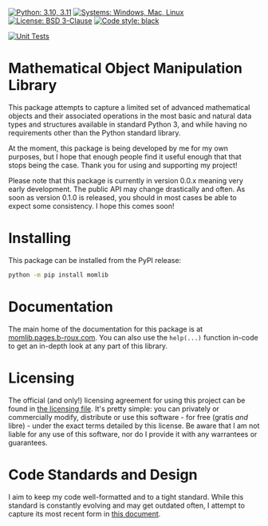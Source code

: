 [![Python: 3.10, 3.11](https://img.shields.io/badge/Python-3.10%2C%203.11-blue.svg)](https://www.python.org/)
[![Systems: Windows, Mac, Linux](https://img.shields.io/badge/Systems-Windows%2C%20Mac%2C%20Linux-blue.svg)]()
[![License: BSD 3-Clause](https://img.shields.io/badge/License-BSD_3--Clause-blue.svg)](https://opensource.org/licenses/BSD-3-Clause)
[![Code style: black](https://img.shields.io/badge/Style-Black%2C%20PEP--8-blue.svg)](https://github.com/psf/black)

[![Unit Tests](https://github.com/B-Roux/momlib/actions/workflows/tests.yml/badge.svg)](https://github.com/B-Roux/momlib/actions/workflows/tests.yml)

# Mathematical Object Manipulation Library

This package attempts to capture a limited set of advanced mathematical objects and their associated operations in the most basic and natural data types and structures available in standard Python 3, and while having no requirements other than the Python standard library.

At the moment, this package is being developed by me for my own purposes, but I hope that enough people find it useful enough that that stops being the case. Thank you for using and supporting my project!

Please note that this package is currently in version 0.0.x meaning very early development. The public API may change drastically and often. As soon as version 0.1.0 is released, you should in most cases be able to expect some consistency. I hope this comes soon!

# Installing

This package can be installed from the PyPI release:

```sh
python -m pip install momlib
```

# Documentation
The main home of the documentation for this package is at [momlib.pages.b-roux.com](https://momlib.pages.b-roux.com/). You can also use the `help(...)` function in-code to get an in-depth look at any part of this library.

# Licensing
The official (and only!) licensing agreement for using this project can be found in [the licensing file](./LICENSE.md). It's pretty simple: you can privately or commercially modify, distribute or use this software - for free (gratis *and* libre) - under the exact terms detailed by this license. Be aware that I am not liable for any use of this software, nor do I provide it with any warrantees or guarantees.

# Code Standards and Design
I aim to keep my code well-formatted and to a tight standard. While this standard is constantly evolving and may get outdated often, I attempt to capture its most recent form in [this document](./design/code_conventions.md).
